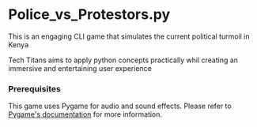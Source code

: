 # Police_vs_Protestors.py

<p> This is an engaging CLI game that simulates the current political turmoil in Kenya </p>
<p> Tech Titans aims to apply python concepts practically whil creating an immersive and entertaining user experience </p>


### Prerequisites
 This game uses Pygame for audio and sound effects. Please refer to [Pygame's documentation](https://www.pygame.org/wiki/GettingStarted) for more information. 
 



